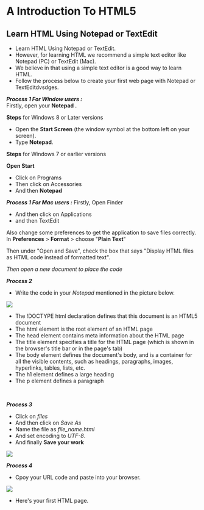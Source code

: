 # A Introduction To HTML5 #

## Learn HTML Using Notepad or TextEdit ##

* Learn HTML Using Notepad or TextEdit.
* However, for learning HTML we recommend a simple text editor like Notepad (PC) or TextEdit (Mac).
* We believe in that using a simple text editor is a good way to learn HTML.
* Follow the process below to create your first web page with Notepad or TextEditdvsdges.

***Process 1 For Window users :*** 
<br>
Firstly, open your **Notepad .**

**Steps** for Windows 8 or Later versions

*  Open the **Start Screen** (the window symbol at the bottom left on your screen). 
* Type **Notepad**.

**Steps** for Windows 7 or  earlier versions

**Open Start** 
* Click on Programs 
* Then click on Accessories 
* And then **Notepad**

***Process 1 For Mac users :*** 
Firstly, Open Finder 
* And then click on Applications
*  and then TextEdit

Also change some preferences to get the application to save files correctly. In **Preferences** > **Format** > choose "**Plain Text**"

Then under "Open and Save", check the box that says "Display HTML files as HTML code instead of formatted text".

*Then open a new document to place the code*

***Process 2***

* Write the code in your *Notepad* mentioned in the picture below.



![](https://www.w3schools.com/html/img_notepad.png)
* The !DOCTYPE html declaration defines that this document is an HTML5 document
* The html element is the root element of an HTML page
* The head element contains meta information about the HTML page
* The title element specifies a title for the HTML page (which is shown in the browser's title bar or in the page's tab)
* The body element defines the document's body, and is a container for all the visible contents, such as headings, paragraphs, images, hyperlinks, tables, lists, etc.
* The h1 element defines a large heading
* The p element defines a paragraph

<br>

***Process 3***

* Click on *files*
* And then click on *Save As*
* Name the file as *file_name.html*
* And set encoding to *UTF-8*.
* And finally **Save your work**

![](https://www.w3schools.com/html/img_saveas.png)


***Process 4***

* Cpoy your URL code and paste into your browser.

![](https://www.w3schools.com/html/img_chrome.png)


* Here's your first HTML page.

<br>

